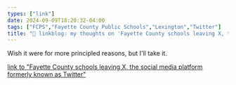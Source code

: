 ```yaml
---
types: ["link"]
date: 2024-09-09T18:20:32-04:00
tags: ["FCPS","Fayette County Public Schools","Lexington","Twitter"]
title: "🔗 linkblog: my thoughts on 'Fayette County schools leaving X, the social media platform formerly known as Twitter'"
---
```

Wish it were for more principled reasons, but I'll take it.

[link to "Fayette County schools leaving X, the social media platform formerly known as Twitter"](https://www.kentucky.com/news/local/education/article292187300.html)
